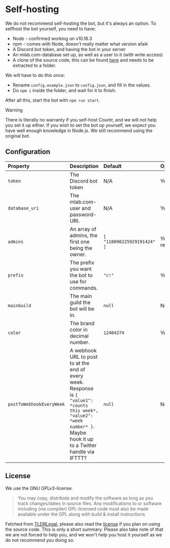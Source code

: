 # Self-hosting

We do not recommend self-hosting the bot, but it's always an option. To selfhost the bot yourself, you need to have:
* Node - confirmed working on v10.16.3
* npm - comes with Node, doesn't really matter what version afaik
* A Discord bot token, and having the bot in your server
* An mlab.com-database set up, as well as a user to it (with write access)
* A clone of the source code, this can be found [here](https://github.com/promise/countr) and needs to be extracted to a folder.

We will have to do this once:
* Rename `config.example.json` to `config.json`, and fill in the values.
* Do `npm i` inside the folder, and wait for it to finish.

After all this, start the bot with `npm run start`.

> [!WARNING]
> There is literally no warranty if you self-host Countr, and we will not help you set it up either. If you wish to set the bot up yourself, we expect you have well enough knowledge in Node.js. We still recommend using the original bot.

## Configuration

| Property | Description | Default | Optional |
|:---------|:------|:--------|:----------|
| `token`  | The Discord bot token | N/A | Yes |
| `database_uri` | The mlab.com-user and password-URI. | N/A | Yes |
| `admins` | An array of admins, the first one being the owner. | `[ "110090225929191424" ]` | Yes, but recommended |
| `prefix` | The prefix you want the bot to use for commands. | `"c!"` | Yes |
| `mainGuild` | The main guild the bot will be in. | `null` | No |
| `color` | The brand color in decimal number. | `12404274` | Yes |
| `postToWebhookEveryWeek` | A webhook URL to post to at the end of every week. Response is `{ "value1": *counts this week*, "value2": *week number* }`. Maybe hook it up to a Twitter handle via IFTTT? | `null` | No |

## License

We use the GNU GPLv3-license.

> You may copy, distribute and modify the software as long as you track changes/dates in source files. Any modifications to or software including (via compiler) GPL-licensed code must also be made available under the GPL along with build & install instructions.

Fetched from [TLDRLegal](https://tldrlegal.com/license/gnu-general-public-license-v3-(gpl-3)), please also read the [license](https://github.com/promise/countr/blob/master/LICENSE) if you plan on using the source code. This is only a short summary. Please also take note of that we are not forced to help you, and we won't help you host it yourself as we do not recommend you doing so.
